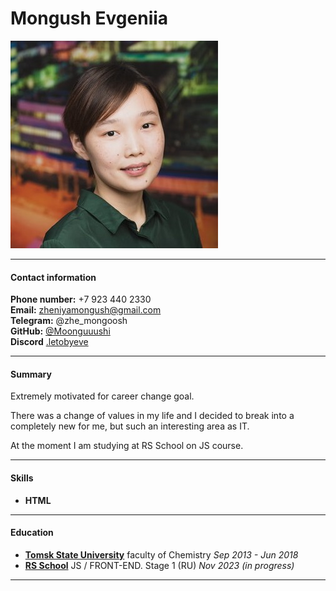 # Mongush Evgeniia

![Photo](/img-photo.jpeg)

---

#### Contact information

**Phone number:** +7 923 440 2330  
**Email:** zheniyamongush@gmail.com  
**Telegram:** @zhe_mongoosh  
**GitHub:** [@Moonguuushi](https://github.com/Moonguuushi)  
**Discord** [.letobyeve](https://discordapp.com/users/1069742343995007107/)

---

#### Summary

Extremely motivated for career change goal.

There was a change of values in my life and I decided to break into a completely new for me, but such an interesting area as IT.

At the moment I am studying at RS School on JS course.

---

#### Skills

- **HTML**

---

#### Education

- **[Tomsk State University](https://en.tsu.ru/faculties/chf/)** faculty of Chemistry _Sep 2013 - Jun 2018_
- **[RS School](https://rs.school/index.html)** JS / FRONT-END. Stage 1 (RU) _Nov 2023 (in progress)_

---
